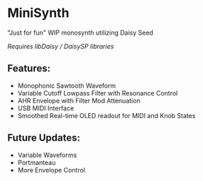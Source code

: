 # MiniSynth
"Just for fun" WIP monosynth utilizing Daisy Seed

*Requires libDaisy / DaisySP libraries*

## Features:
* Monophonic Sawtooth Waveform
* Variable Cutoff Lowpass Filter with Resonance Control
* AHR Envelope with Filter Mod Attenuation
* USB MIDI Interface
* Smoothed Real-time OLED readout for MIDI and Knob States

## Future Updates:
* Variable Waveforms
* Portmanteau
* More Envelope Control

